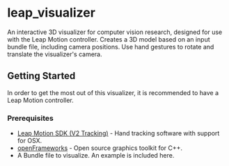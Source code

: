 # leap_visualizer
An interactive 3D visualizer for computer vision research, designed for use with the Leap Motion controller. Creates a 3D model based on an input bundle file, including camera positions. Use hand gestures to rotate and translate the visualizer's camera.
## Getting Started
In order to get the most out of this visualizer, it is recommended to have a Leap Motion controller.
### Prerequisites
* [Leap Motion SDK (V2 Tracking)](https://developer.leapmotion.com/sdk/v2) - Hand tracking software with support for OSX.
* [openFrameworks](http://openframeworks.cc/download/) - Open source graphics toolkit for C++.
* A Bundle file to visualize. An example is included here.
